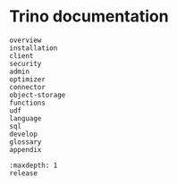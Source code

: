 # Trino documentation

```{toctree}
overview
installation
client
security
admin
optimizer
connector
object-storage
functions
udf
language
sql
develop
glossary
appendix
```

```{toctree}
:maxdepth: 1
release
```

